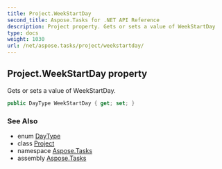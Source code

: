 ```yaml
---
title: Project.WeekStartDay
second_title: Aspose.Tasks for .NET API Reference
description: Project property. Gets or sets a value of WeekStartDay
type: docs
weight: 1030
url: /net/aspose.tasks/project/weekstartday/
---
```

## Project.WeekStartDay property

Gets or sets a value of WeekStartDay.

```csharp
public DayType WeekStartDay { get; set; }
```

### See Also

* enum [DayType](../../daytype/)
* class [Project](../)
* namespace [Aspose.Tasks](../../project/)
* assembly [Aspose.Tasks](../../../)


